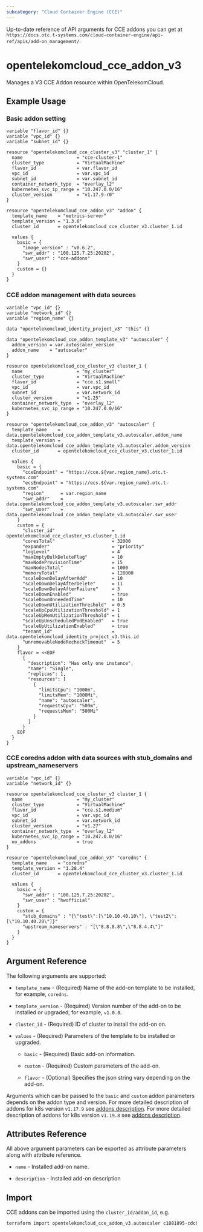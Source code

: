 ```yaml
---
subcategory: "Cloud Container Engine (CCE)"
---
```


Up-to-date reference of API arguments for CCE addons you can get at
`https://docs.otc.t-systems.com/cloud-container-engine/api-ref/apis/add-on_management/`.

# opentelekomcloud_cce_addon_v3

Manages a V3 CCE Addon resource within OpenTelekomCloud.

## Example Usage

### Basic addon setting

```hcl
variable "flavor_id" {}
variable "vpc_id" {}
variable "subnet_id" {}

resource "opentelekomcloud_cce_cluster_v3" "cluster_1" {
  name                    = "cce-cluster-1"
  cluster_type            = "VirtualMachine"
  flavor_id               = var.flavor_id
  vpc_id                  = var.vpc_id
  subnet_id               = var.subnet_id
  container_network_type  = "overlay_l2"
  kubernetes_svc_ip_range = "10.247.0.0/16"
  cluster_version         = "v1.17.9-r0"
}

resource "opentelekomcloud_cce_addon_v3" "addon" {
  template_name    = "metrics-server"
  template_version = "1.3.6"
  cluster_id       = opentelekomcloud_cce_cluster_v3.cluster_1.id

  values {
    basic = {
      "image_version" : "v0.6.2",
      "swr_addr" : "100.125.7.25:20202",
      "swr_user" : "cce-addons"
    }
    custom = {}
  }
}
```

### CCE addon management with data sources

```hcl
variable "vpc_id" {}
variable "network_id" {}
variable "region_name" {}

data "opentelekomcloud_identity_project_v3" "this" {}

data "opentelekomcloud_cce_addon_template_v3" "autoscaler" {
  addon_version = var.autoscaler_version
  addon_name    = "autoscaler"
}

resource opentelekomcloud_cce_cluster_v3 cluster_1 {
  name                    = "my_cluster"
  cluster_type            = "VirtualMachine"
  flavor_id               = "cce.s1.small"
  vpc_id                  = var.vpc_id
  subnet_id               = var.network_id
  cluster_version         = "v1.25"
  container_network_type  = "overlay_l2"
  kubernetes_svc_ip_range = "10.247.0.0/16"
}

resource "opentelekomcloud_cce_addon_v3" "autoscaler" {
  template_name    = data.opentelekomcloud_cce_addon_template_v3.autoscaler.addon_name
  template_version = data.opentelekomcloud_cce_addon_template_v3.autoscaler.addon_version
  cluster_id       = opentelekomcloud_cce_cluster_v3.cluster_1.id

  values {
    basic = {
      "cceEndpoint" = "https://cce.${var.region_name}.otc.t-systems.com"
      "ecsEndpoint" = "https://ecs.${var.region_name}.otc.t-systems.com"
      "region"      = var.region_name
      "swr_addr"    = data.opentelekomcloud_cce_addon_template_v3.autoscaler.swr_addr
      "swr_user"    = data.opentelekomcloud_cce_addon_template_v3.autoscaler.swr_user
    }
    custom = {
      "cluster_id"                     = opentelekomcloud_cce_cluster_v3.cluster_1.id
      "coresTotal"                     = 32000
      "expander"                       = "priority"
      "logLevel"                       = 4
      "maxEmptyBulkDeleteFlag"         = 10
      "maxNodeProvisionTime"           = 15
      "maxNodesTotal"                  = 1000
      "memoryTotal"                    = 128000
      "scaleDownDelayAfterAdd"         = 10
      "scaleDownDelayAfterDelete"      = 11
      "scaleDownDelayAfterFailure"     = 3
      "scaleDownEnabled"               = true
      "scaleDownUnneededTime"          = 10
      "scaleDownUtilizationThreshold"  = 0.5
      "scaleUpCpuUtilizationThreshold" = 1
      "scaleUpMemUtilizationThreshold" = 1
      "scaleUpUnscheduledPodEnabled"   = true
      "scaleUpUtilizationEnabled"      = true
      "tenant_id"                      = data.opentelekomcloud_identity_project_v3.this.id
      "unremovableNodeRecheckTimeout"  = 5
    }
    flavor = <<EOF
      {
        "description": "Has only one instance",
        "name": "Single",
        "replicas": 1,
        "resources": [
          {
            "limitsCpu": "1000m",
            "limitsMem": "1000Mi",
            "name": "autoscaler",
            "requestsCpu": "500m",
            "requestsMem": "500Mi"
          }
        ]
      }
    EOF
  }
}

```

### CCE coredns addon with data sources with stub_domains and upstream_nameservers
```hcl
variable "vpc_id" {}
variable "network_id" {}

resource opentelekomcloud_cce_cluster_v3 cluster_1 {
  name                    = "my_cluster"
  cluster_type            = "VirtualMachine"
  flavor_id               = "cce.s1.medium"
  vpc_id                  = var.vpc_id
  subnet_id               = var.network_id
  cluster_version         = "v1.27"
  container_network_type  = "overlay_l2"
  kubernetes_svc_ip_range = "10.247.0.0/16"
  no_addons               = true
}

resource "opentelekomcloud_cce_addon_v3" "coredns" {
  template_name    = "coredns"
  template_version = "1.28.4"
  cluster_id       = opentelekomcloud_cce_cluster_v3.cluster_1.id

  values {
    basic = {
      "swr_addr" : "100.125.7.25:20202",
      "swr_user" : "hwofficial"
    }
    custom = {
      "stub_domains" : "{\"test\":[\"10.10.40.10\"], \"test2\":[\"10.10.40.20\"]}"
      "upstream_nameservers" : "[\"8.8.8.8\",\"8.8.4.4\"]"
    }
  }
}
```

## Argument Reference

The following arguments are supported:

* `template_name` - (Required) Name of the add-on template to be installed, for example, `coredns`.

* `template_version` - (Required) Version number of the add-on to be installed or upgraded, for example, `v1.0.0`.

* `cluster_id` - (Required) ID of cluster to install the add-on on.

* `values` - (Required) Parameters of the template to be installed or upgraded.

    * `basic` - (Required) Basic add-on information.

    * `custom` - (Required) Custom parameters of the add-on.

    * `flavor` - (Optional) Specifies the json string vary depending on the add-on.

Arguments which can be passed to the `basic` and `custom` addon parameters depends on the addon type and version.
For more detailed description of addons for k8s version `v1.17.9` see [addons description](https://github.com/opentelekomcloud/terraform-provider-opentelekomcloud/blob/devel/opentelekomcloud/services/cce/addon-templates-v1.17.9.md).
For more detailed description of addons for k8s version `v1.19.8` see [addons description](https://github.com/opentelekomcloud/terraform-provider-opentelekomcloud/blob/devel/opentelekomcloud/services/cce/addon-templates-v1.19.8.md).

## Attributes Reference

All above argument parameters can be exported as attribute parameters along with attribute reference.

* `name` - Installed add-on name.

* `description` - Installed add-on description


## Import

CCE addons can be imported using the `cluster_id/addon_id`, e.g.

```sh
terraform import opentelekomcloud_cce_addon_v3.autoscaler c1881895-cdcb-4d23-96cb-032e6a3ee667/ea257959-eeb1-4c10-8d33-26f0409a755d
```
